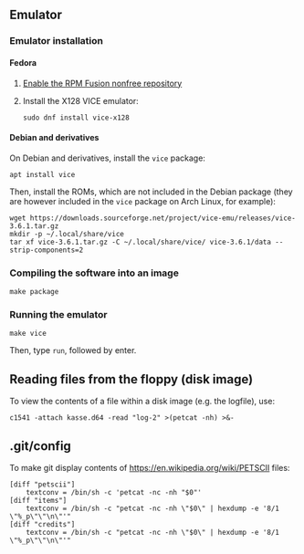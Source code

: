 ## Emulator

### Emulator installation

#### Fedora

1. [Enable the RPM Fusion nonfree repository](https://docs.fedoraproject.org/en-US/quick-docs/rpmfusion-setup/)
2. Install the X128 VICE emulator:

   ```
   sudo dnf install vice-x128
   ```

#### Debian and derivatives

On Debian and derivatives, install the `vice` package:

```
apt install vice
```

Then, install the ROMs, which are not included in the Debian package (they are
however included in the `vice` package on Arch Linux, for example):

```
wget https://downloads.sourceforge.net/project/vice-emu/releases/vice-3.6.1.tar.gz
mkdir -p ~/.local/share/vice
tar xf vice-3.6.1.tar.gz -C ~/.local/share/vice/ vice-3.6.1/data --strip-components=2
```

### Compiling the software into an image

```
make package
```

### Running the emulator

```
make vice
```

Then, type `run`, followed by enter.

## Reading files from the floppy (disk image)

To view the contents of a file within a disk image (e.g. the logfile), use:

```
c1541 -attach kasse.d64 -read "log-2" >(petcat -nh) >&-
```

## .git/config

To make git display contents of https://en.wikipedia.org/wiki/PETSCII files:

```
[diff "petscii"]
	textconv = /bin/sh -c 'petcat -nc -nh "$0"'
[diff "items"]
	textconv = /bin/sh -c "petcat -nc -nh \"$0\" | hexdump -e '8/1 \"%_p\"\"\n\"'"
[diff "credits"]
	textconv = /bin/sh -c "petcat -nc -nh \"$0\" | hexdump -e '8/1 \"%_p\"\"\n\"'"
```

